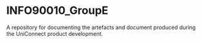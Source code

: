 # INFO90010_GroupE
A repository for documenting the artefacts and document produced during the UniConnect product development.

